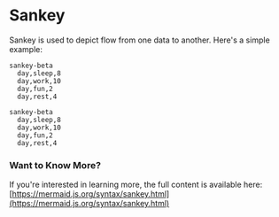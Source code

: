 # Sankey

Sankey is used to depict flow from one data to another. Here's a simple example:

```mermaid
sankey-beta
  day,sleep,8
  day,work,10
  day,fun,2
  day,rest,4
```

```mermaid
sankey-beta
  day,sleep,8
  day,work,10
  day,fun,2
  day,rest,4
```

### Want to Know More?

If you're interested in learning more, the full content is available here: [https://mermaid.js.org/syntax/sankey.html](https://mermaid.js.org/syntax/sankey.html)
